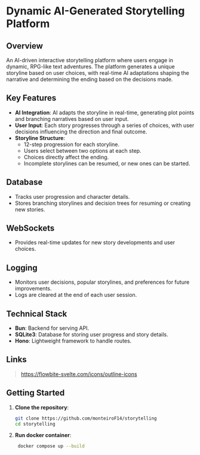 # Dynamic AI-Generated Storytelling Platform

## Overview

An AI-driven interactive storytelling platform where users engage in dynamic,
RPG-like text adventures. The platform generates a unique storyline based on
user choices, with real-time AI adaptations shaping the narrative and
determining the ending based on the decisions made.

## Key Features

- **AI Integration**: AI adapts the storyline in real-time, generating plot
  points and branching narratives based on user input.
- **User Input**: Each story progresses through a series of choices, with user
  decisions influencing the direction and final outcome.
- **Storyline Structure**:
  - 12-step progression for each storyline.
  - Users select between two options at each step.
  - Choices directly affect the ending.
  - Incomplete storylines can be resumed, or new ones can be started.

## Database

- Tracks user progression and character details.
- Stores branching storylines and decision trees for resuming or creating new
  stories.

## WebSockets

- Provides real-time updates for new story developments and user choices.

## Logging

- Monitors user decisions, popular storylines, and preferences for future
  improvements.
- Logs are cleared at the end of each user session.

## Technical Stack

- **Bun**: Backend for serving API.
- **SQLite3**: Database for storing user progress and story details.
- **Hono**: Lightweight framework to handle routes.

## Links

> https://flowbite-svelte.com/icons/outline-icons

## Getting Started

1. **Clone the repository**:

   ```bash
   git clone https://github.com/monteiroF14/storytelling 
   cd storytelling 
   ```

2. **Run docker container**:

   ```bash
    docker compose up --build 
   ```
